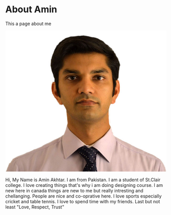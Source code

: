 # About Amin
This a page about me

![Amin](https://raw.githubusercontent.com/Amin0698650/about-me/master/img/me.jpg)


Hi, My Name is Amin Akhtar. I am from Pakistan. 
I am a student of St.Clair college. I love creating things that's why i am doing designing course.
I am new here in canada things are new to me but really intresting and chellanging. People are nice and co-oprative here.
I love sports especially cricket and table tennis.
I love to spend time with my friends.
Last but not least "Love, Respect, Trust"
